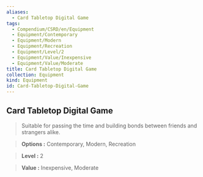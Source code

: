 ```yaml
---
aliases:
  - Card Tabletop Digital Game
tags:
  - Compendium/CSRD/en/Equipment
  - Equipment/Contemporary
  - Equipment/Modern
  - Equipment/Recreation
  - Equipment/Level/2
  - Equipment/Value/Inexpensive
  - Equipment/Value/Moderate
title: Card Tabletop Digital Game
collection: Equipment
kind: Equipment
id: Card-Tabletop-Digital-Game
---
```

## Card Tabletop Digital Game    
    
>Suitable for passing the time and building bonds between friends and strangers alike.    
> **Options :** Contemporary, Modern, Recreation    
> **Level :** 2    
> **Value :** Inexpensive, Moderate
